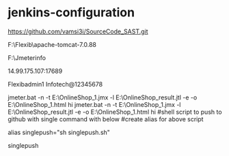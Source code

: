 # jenkins-configuration
https://github.com/vamsi3i/SourceCode_SAST.git

F:\Flexib\apache-tomcat-7.0.88

F:\Jmeterinfo

14.99.175.107:17689

Flexibadmin1 Infotech@12345678

jmeter.bat -n -t E:\OnlineShop_1.jmx -l E:\OnlineShop_result.jtl -e -o E:\OnlineShop_1.html
 hi
jmeter.bat -n -t E:\OnlineShop_1.jmx -l E:\OnlineShop_result.jtl -e -o E:\OnlineShop_1.html hi #shell script to push to github with single command with below #create alias for above script

alias singlepush="sh singlepush.sh"

singlepush
